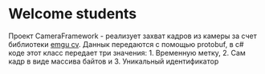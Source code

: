# Welcome students


Проект CameraFramework - реализует захват кадров из камеры за счет библиотеки [emgu cv](https://www.emgu.com/wiki/index.php/Main_Page). Даннык передаются с помощью protobuf, в c# коде этот класс передает три значения: 1. Временную метку, 2. Сам кадр в виде массива байтов и 3. Уникальный идентификатор
